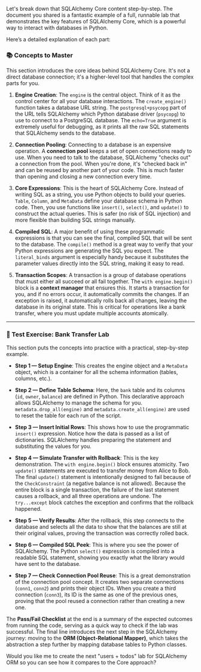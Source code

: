 Let's break down that SQLAlchemy Core content step-by-step. The document you shared is a fantastic example of a full, runnable lab that demonstrates the key features of SQLAlchemy Core, which is a powerful way to interact with databases in Python.

Here’s a detailed explanation of each part:

### 📚 Concepts to Master

This section introduces the core ideas behind SQLAlchemy Core. It's not a direct database connection; it's a higher-level tool that handles the complex parts for you.

1.  **Engine Creation**: The `engine` is the central object. Think of it as the control center for all your database interactions. The `create_engine()` function takes a database URL string. The `postgresql+psycopg` part of the URL tells SQLAlchemy which Python database driver (`psycopg`) to use to connect to a PostgreSQL database. The `echo=True` argument is extremely useful for debugging, as it prints all the raw SQL statements that SQLAlchemy sends to the database.

2.  **Connection Pooling**: Connecting to a database is an expensive operation. A **connection pool** keeps a set of open connections ready to use. When you need to talk to the database, SQLAlchemy "checks out" a connection from the pool. When you're done, it's "checked back in" and can be reused by another part of your code. This is much faster than opening and closing a new connection every time.

3.  **Core Expressions**: This is the heart of SQLAlchemy Core. Instead of writing SQL as a string, you use Python objects to build your queries. `Table`, `Column`, and `MetaData` define your database schema in Python code. Then, you use functions like `insert()`, `select()`, and `update()` to construct the actual queries. This is safer (no risk of SQL injection) and more flexible than building SQL strings manually.

4.  **Compiled SQL**: A major benefit of using these programmatic expressions is that you can see the final, compiled SQL that will be sent to the database. The `compile()` method is a great way to verify that your Python expressions are generating the SQL you expect. The `literal_binds` argument is especially handy because it substitutes the parameter values directly into the SQL string, making it easy to read.

5.  **Transaction Scopes**: A transaction is a group of database operations that must either all succeed or all fail together. The `with engine.begin()` block is a **context manager** that ensures this. It starts a transaction for you, and if no errors occur, it automatically commits the changes. If an exception is raised, it automatically rolls back all changes, leaving the database in its original state. This is critical for operations like a bank transfer, where you must update multiple accounts atomically.

---

### 🧪 Test Exercise: Bank Transfer Lab

This section puts the concepts into practice with a practical, step-by-step example.

* **Step 1 — Setup Engine**: This creates the engine object and a `MetaData` object, which is a container for all the schema information (tables, columns, etc.).

* **Step 2 — Define Table Schema**: Here, the `bank` table and its columns (`id`, `owner`, `balance`) are defined in Python. This declarative approach allows SQLAlchemy to manage the schema for you. `metadata.drop_all(engine)` and `metadata.create_all(engine)` are used to reset the table for each run of the script.

* **Step 3 — Insert Initial Rows**: This shows how to use the programmatic `insert()` expression. Notice how the data is passed as a list of dictionaries. SQLAlchemy handles preparing the statement and substituting the values for you.

* **Step 4 — Simulate Transfer with Rollback**: This is the key demonstration. The `with engine.begin()` block ensures atomicity. Two `update()` statements are executed to transfer money from Alice to Bob. The final `update()` statement is intentionally designed to fail because of the `CheckConstraint` (a negative balance is not allowed). Because the entire block is a single transaction, the failure of the last statement causes a rollback, and all three operations are undone. The `try...except` block catches the exception and confirms that the rollback happened.

* **Step 5 — Verify Results**: After the rollback, this step connects to the database and selects all the data to show that the balances are still at their original values, proving the transaction was correctly rolled back.

* **Step 6 — Compiled SQL Peek**: This is where you see the power of SQLAlchemy. The Python `select()` expression is compiled into a readable SQL statement, showing you exactly what the library would have sent to the database.

* **Step 7 — Check Connection Pool Reuse**: This is a great demonstration of the connection pool concept. It creates two separate connections (`conn1`, `conn2`) and prints their object IDs. When you create a third connection (`conn3`), its ID is the same as one of the previous ones, proving that the pool reused a connection rather than creating a new one.

The **Pass/Fail Checklist** at the end is a summary of the expected outcomes from running the code, serving as a quick way to check if the lab was successful. The final line introduces the next step in the SQLAlchemy journey: moving to the **ORM (Object-Relational Mapper)**, which takes the abstraction a step further by mapping database tables to Python classes.

Would you like me to create the next "users + todos" lab for SQLAlchemy ORM so you can see how it compares to the Core approach?    